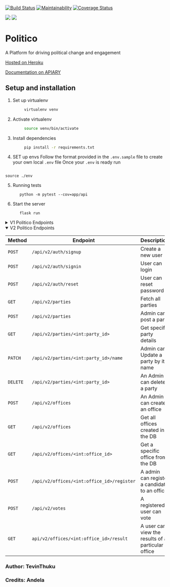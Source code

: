 [![Build Status](https://travis-ci.org/Tevinthuku/Politico.svg?branch=develop)](https://travis-ci.org/Tevinthuku/Politico)
[![Maintainability](https://api.codeclimate.com/v1/badges/65cb6a9e0fc4d16df8ce/maintainability)](https://codeclimate.com/github/Tevinthuku/Politico/maintainability)
[![Coverage Status](https://coveralls.io/repos/github/Tevinthuku/Politico/badge.svg?branch=develop)](https://coveralls.io/github/Tevinthuku/Politico?branch=develop)

![](https://img.shields.io/github/last-commit/Tevinthuku/Politico/develop.svg?style=for-the-badge)
![](https://img.shields.io/pypi/pyversions/flask.svg?style=for-the-badge)

# Politico

A Platform for driving political change and engagement

[Hosted on Heroku](https://tevpolitico.herokuapp.com/)

[Documentation on APIARY](https://tevzpolitico.docs.apiary.io/#)

## Setup and installation

1. Set up virtualenv

   ```bash
        virtualenv venv
   ```

2. Activate virtualenv

   ```bash
        source venv/bin/activate
   ```

3. Install dependencies

   ```bash
        pip install -r requirements.txt
   ```

4. SET up envs
   Follow the format provided in the `.env.sample` file to create your own local `.env` file
   Once your `.env` is ready run

```

source ./env

```

5. Running tests

   ```
      python -m pytest --cov=app/api
   ```

6. Start the server
   ```
      flask run
   ```

<details>
<summary>V1 Politico Endpoints</summary>

| Method   | Endpoint                              | Description                           |
| -------- | ------------------------------------- | ------------------------------------- |
| `GET`    | `/api/v1/offices`                     | View All offices created by the ADMIN |
| `POST`   | `/api/v1/offices`                     | Post a new office                     |
| `GET`    | `/api/v1/offices/<int:office_id>`     | Get a specific office                 |
| `GET`    | `/api/v1/parties`                     | View all parties created by ADMIN     |
| `POST`   | `/api/v1/parties`                     | Post a new party                      |
| `GET`    | `/api/v1/parties/<int:party_id>`      | Get specific party Id                 |
| `PATCH`  | `/api/v1/parties/<int:party_id>/name` | Update a party by name                |
| `DELETE` | `/api/v1/parties/<int:party_id>`      | Delete a party by Id                  |

</details>

<details open>

<summary>V2 Politico Endpoints</summary>

| Method   | Endpoint                                   | Description                                        |
| -------- | ------------------------------------------ | -------------------------------------------------- |
| `POST`   | `/api/v2/auth/signup`                      | Create a new user                                  |
| `POST`   | `/api/v2/auth/signin`                      | User can login                                     |
| `POST`   | `/api/v2/auth/reset`                       | User can reset password                            |
| `GET`    | `/api/v2/parties`                          | Fetch all parties                                  |
| `POST`   | `/api/v2/parties`                          | Admin can post a party                             |
| `GET`    | `/api/v2/parties/<int:party_id>`           | Get specific party details                         |
| `PATCH`  | `/api/v2/parties/<int:party_id>/name`      | Admin can Update a party by its name               |
| `DELETE` | `/api/v2/parties/<int:party_id>`           | An Admin can delete a party                        |
| `POST`   | `/api/v2/offices`                          | An Admin can create an office                      |
| `GET`    | `/api/v2/offices`                          | Get all offices created in the DB                  |
| `GET`    | `/api/v2/offices/<int:office_id>`          | Get a specific office from the DB                  |
| `POST`   | `/api/v2/offices/<int:office_id>/register` | A admin can register a candidate to an office      |
| `POST`   | `/api/v2/votes`                            | A registered user can vote                         |
| `GET`    | `api/v2/offices/<int:office_id>/result`    | A user can view the results of a particular office |

</details>

### Author: TevinThuku

### Credits: Andela
